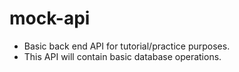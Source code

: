 
# mock-api
- Basic back end API for tutorial/practice purposes.
- This API will contain basic database operations.
